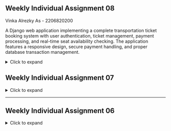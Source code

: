 ## Weekly Individual Assignment 08

Vinka Alrezky As - 2206820200

A Django web application implementing a complete transportation ticket booking system with user authentication, ticket management, payment processing, and real-time seat availability checking. The application features a responsive design, secure payment handling, and proper database transaction management.

<details>
<summary>Click to expand</summary>

### Features Implemented:
1. **Ticket Management System**
   - Users can view their booked tickets in a list view
   - Each ticket shows detailed information including:
     - Ticket number
     - Route details (origin, destination)
     - Departure date and time
     - Seat number
     - Price
     - Payment status

2. **Payment Integration**
   - Users can proceed to payment for pending tickets
   - Payment information is stored and linked to tickets
   - Payment status is updated after successful transaction
   - Users can view payment details including:
     - Payment number
     - Amount
     - Payment method
     - Payment date
     - Payment status

3. **User Experience Improvements**
   - Responsive navigation bar with user-specific options
   - Clear status indicators for tickets and payments
   - Intuitive flow from ticket booking to payment
   - Proper handling of pending tickets
   - Consistent styling across all pages

4. **Database Transaction Management**
   - Implementation of Django's atomic transactions
   - Ensures data consistency during ticket booking and payment
   - Proper handling of ticket status updates
   - Prevention of duplicate bookings

### Technical Implementation:
- Used Django's `LoginRequiredMixin` for authentication
- Implemented `ListView` and `DetailView` for ticket management
- Utilized Django's session management for payment flow
- Implemented proper error handling and user feedback
- Used Bootstrap for responsive design and consistent styling

### Security Features:
- User authentication required for all sensitive operations
- Proper session management for payment process
- Prevention of unauthorized access to tickets
- Secure handling of payment information

### Database Setup and Fixtures:
1. **Initial Data Setup**
   - Routes data is loaded from fixtures
   - Includes predefined routes with:
     - Origin and destination
     - Distance
     - Base price
     - Available times

2. **Loading Fixtures**
   ```bash
   # Load routes data
   python manage.py loaddata routes.json
   ```

</details>

## Weekly Individual Assignment 07

<details>
<summary>Click to expand</summary>

### Test Credentials

#### Admin Account
- Username: vinkakniv
- Password: V!nk@A1rezky_2025#Dj4ng0

#### Regular User Account
- Username: jasmine.mooney
- Password: J@sm1n3!M00n3y#2025$

## Features

### Django Admin Implementation
- Configured Django Admin for user and data management.
- Admin access restricted to authorized users.

### Authentication and Authorization
- Login page with username and password authentication.
- Logout functionality.
- Two user roles:
  - **Regular User** (cannot access Django Admin)
  - **Admin User** (can access Django Admin)
- Uses Django's built-in authentication system.

### Database Implementation (SQLite Recommended)
- Stores user authentication and authorization data.
- Implements database migrations to ensure consistency.

### CSRF Protection
- CSRF token added to all user-submitted forms.
- Protects against Cross-Site Request Forgery attacks.

</details>

---

## Weekly Individual Assignment 06

<details>
<summary>Click to expand</summary>

## Features

### Form Fields
- Username and Email (Django's built-in User model)
- Password with confirmation (Django's UserCreationForm)
- Phone Number
  - Must start with country code
  - Length: 8-15 digits
  - Format: +[country code][number]
- Birth Date
  - Selectable date with dropdown menus
  - Minimum age validation: 12 years old
  - Year range: 1900-2025
- Blog URL
  - Must be a valid URL format
- Description
  - Minimum length: 5 characters
  - Maximum length: 1000 characters
- Chassis Number
  - Must be 15 characters
  - Format: 5 letters followed by 10 alphanumeric characters
- SIM Number
  - Must be 16 digits
  - Numbers only

### Validation Features
- Real-time error display
- Form reset after successful submission
- Submitted data display in a separate panel
- All fields are required
- Custom validation messages

## Setup and Installation

1. Clone the repository
```bash
git clone https://gitlab.cs.ui.ac.id/vinka.alrezky/pkpl-individu-2206820200-vinka-alrezky-as.git
```
```bash
cd <<project_folder>>
```

2. Create and activate virtual environment
```bash
python -m venv env
source env/bin/activate  # On Windows use: env\Scripts\activate
```

3. Install dependencies
```bash
pip install requirements.txt
```

4. Apply migrations
```bash
python manage.py makemigrations
python manage.py migrate
```

5. Run the development server
```bash
python manage.py runserver
```

6. Access the application at `http://localhost:8000`

## Form Validation Rules

### Phone Number
- Must start with country code (+XX)
- Total length: 8-15 digits
- Example: +628123456789

### Birth Date
- Three dropdown menus (day, month, year)
- Must be at least 12 years old
- Year range: 1900-2025

### Chassis Number
- Exactly 15 characters
- First 5 characters must be capital letters
- Remaining 10 characters can be letters or numbers
- Example: ABCDE1234567890

### SIM Number
- Exactly 16 digits
- Numbers only
- Example: 1234567890123456

</details>

